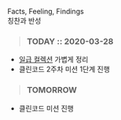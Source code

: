 Facts, Feeling, Findings  
칭찬과 반성

> ### TODAY :: 2020-03-28

* [일급 컬렉션](https://sang5c.tistory.cm/42) 가볍게 정리
* 클린코드 2주차 미션 1단계 진행

> ### TOMORROW

* 클린코드 미션 진행